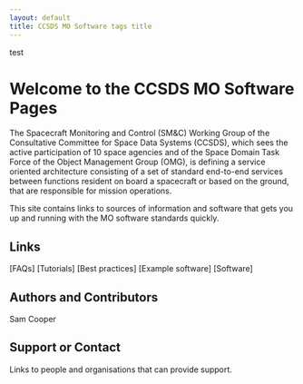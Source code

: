 ```yaml
---
layout: default
title: CCSDS MO Software tags title
---
```


test

# Welcome to the CCSDS MO Software Pages

The Spacecraft Monitoring and Control (SM&C) Working Group of the Consultative Committee for Space Data Systems (CCSDS), which sees the active participation of 10 space agencies and of the Space Domain Task Force of the Object Management Group (OMG), is defining a service oriented architecture consisting of a set of standard end-to-end services between functions resident on board a spacecraft or based on the ground, that are responsible for mission operations.

This site contains links to sources of information and software that gets you up and running with the MO software standards quickly.

## Links

[FAQs]
[Tutorials]
[Best practices]
[Example software]
[Software]

## Authors and Contributors

Sam Cooper

## Support or Contact

Links to people and organisations that can provide support.

